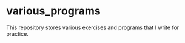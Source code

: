 # various_programs

This repository stores various exercises and programs that I write for practice.